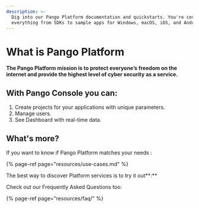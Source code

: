 ```yaml
---
description: >-
  Dig into our Pango Platform documentation and quickstarts. You're covered with
  everything from SDKs to sample apps for Windows, macOS, iOS, and Android.
---
```


# What is Pango Platform

**The Pango Platform mission is to protect everyone’s freedom on the internet and provide the highest level of cyber security as a service.**

## With Pango Console you can:

1. Create projects for your applications with unique parameters. 
2. Manage users. 
3. See Dashboard with real-time data.

## What's more?

If you want to know if Pango Platform matches your needs :

{% page-ref page="resources/use-cases.md" %}

The best way to discover Platform services is to try it out**:**

Check out our Frequently Asked Questions too:

{% page-ref page="resources/faq/" %}

